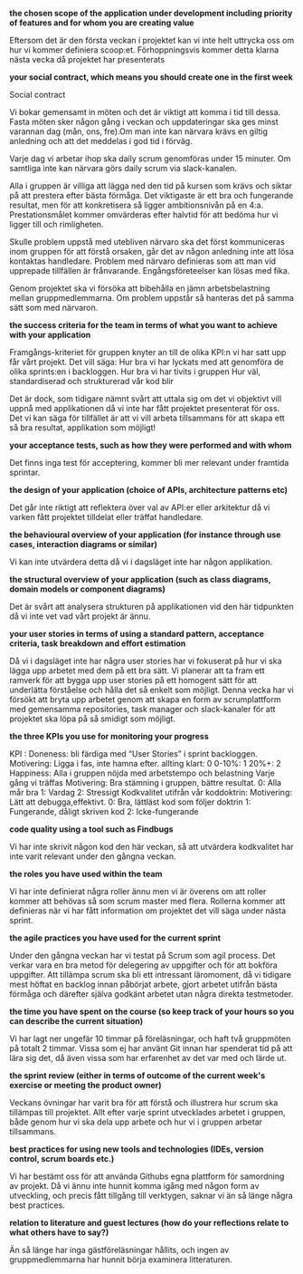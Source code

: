 **the chosen scope of the application under development including priority of features and for whom you are creating value**

Eftersom det är den första veckan i projektet kan vi inte helt uttrycka oss om hur vi kommer definiera scoop\:et. Förhoppningsvis kommer detta klarna nästa vecka då projektet har presenterats 


**your social contract, which means you should create one in the first week**

Social contract

Vi bokar gemensamt in möten och det är viktigt att komma i tid till dessa. Fasta möten sker någon gång i veckan och uppdateringar ska ges minst varannan dag (mån, ons, fre).Om man inte kan närvara krävs en giltig anledning och att det meddelas i god tid i förväg. 

Varje dag vi arbetar ihop ska daily scrum genomföras under 15 minuter. Om samtliga inte kan närvara görs daily scrum via slack-kanalen. 

Alla i gruppen är villiga att lägga ned den tid på kursen som krävs och siktar på att prestera efter bästa förmåga. Det viktigaste är ett bra och fungerande resultat, men för att konkretisera så ligger ambitionsnivån på en 4:a. Prestationsmålet kommer omvärderas efter halvtid för att bedöma hur vi ligger till och rimligheten. 

Skulle problem uppstå med utebliven närvaro ska det först kommuniceras inom gruppen för att förstå orsaken, går det av någon anledning inte att lösa kontaktas handledare. Problem med närvaro definieras som att man vid upprepade tillfällen är frånvarande. Engångsföreteelser kan lösas med fika. 

Genom projektet ska vi försöka att bibehålla en jämn arbetsbelastning mellan gruppmedlemmarna. Om problem uppstår så hanteras det på samma sätt som med närvaron. 


**the success criteria for the team in terms of what you want to achieve with your application**

Framgångs-kriteriet för gruppen knyter an till de olika  KPI:n vi har satt upp får vårt projekt. Det vill säga: 
Hur bra vi har lyckats med att genomföra de olika sprints:en i backloggen. 
Hur bra vi har tivits i gruppen
Hur väl, standardiserad och strukturerad vår kod blir

Det är dock, som tidigare nämnt svårt att uttala sig om det vi objektivt vill uppnå med applikationen då vi inte har fått projektet presenterat för oss. Det vi kan säga för tillfället är att vi vill arbeta tillsammans för att skapa ett så bra resultat, applikation som möjligt! 

**your acceptance tests, such as how they were performed and with whom**

Det finns inga test för acceptering, kommer bli mer relevant under framtida sprintar. 

**the design of your application (choice of APIs, architecture patterns etc)**

Det går inte riktigt att reflektera över val av API:er eller arkitektur då vi varken fått projektet tilldelat eller träffat handledare. 

**the behavioural overview of your application (for instance through use cases, interaction diagrams or similar)**

Vi kan inte utvärdera detta då vi i dagsläget inte har någon applikation.

**the structural overview of your application (such as class diagrams, domain models or component diagrams)**

Det är svårt att analysera strukturen på applikationen vid den här tidpunkten då vi inte vet vad vårt projekt är ännu.

**your user stories in terms of using a standard pattern, acceptance criteria, task breakdown and effort estimation**

Då vi i dagsläget inte har några user stories har vi fokuserat på hur vi ska lägga upp arbetet med dem på ett bra sätt. Vi planerar att ta fram ett ramverk för att bygga upp user stories på ett homogent sätt för att underlätta förståelse och hålla det så enkelt som möjligt. Denna vecka har vi försökt att bryta upp arbetet genom att skapa en form av scrumplattform med gemensamma repositories, task manager och slack-kanaler för att projektet ska löpa på så smidigt som möjligt. 

**the three KPIs you use for monitoring your progress**

KPI :
    Doneness: bli färdiga med “User Stories” i  sprint backloggen.
        Motivering: Ligga i fas, inte hamna efter. 
        allting klart: 0
        0-10%: 1
        20%+: 2
    Happiness: Alla i gruppen nöjda med arbetstempo och belastning
    Varje gång vi träffas
    Motivering: Bra stämning i gruppen, bättre resultat. 
         0: Alla mår bra
         1: Vardag
         2: Stressigt
    Kodkvalitet utifrån vår koddoktrin:
    Motivering: Lätt att debugga,effektivt. 
         0: Bra, lättläst kod som följer doktrin
         1: Fungerande, dåligt skriven kod
         2: Icke-fungerande 



**code quality using a tool such as Findbugs**

Vi har inte skrivit någon kod den här veckan, så att utvärdera kodkvalitet har inte varit relevant under den gångna veckan.

**the roles you have used within the team**

Vi har inte definierat några roller ännu men vi är överens om att roller kommer att behövas så som scrum master med flera. Rollerna kommer att definieras när vi har fått information om projektet det vill säga under nästa sprint.

**the agile practices you have used for the current sprint**

Under den gångna veckan har vi testat på Scrum som agil process. Det verkar vara en bra metod för delegering av uppgifter och för att bokföra uppgifter. Att tillämpa scrum ska bli ett intressant läromoment, då vi tidigare mest höftat en backlog innan påbörjat arbete, gjort arbetet utifrån bästa förmåga och därefter själva godkänt arbetet utan några direkta testmetoder.

**the time you have spent on the course (so keep track of your hours so you can describe the current situation)**

Vi har lagt ner ungefär 10 timmar på föreläsningar, och haft två gruppmöten på totalt 2 timmar. Vissa som ej har använt Git innan har spenderat tid på att lära sig det, då även vissa som har erfarenhet av det var med och lärde ut.

**the sprint review (either in terms of outcome of the current week's exercise or meeting the product owner)**

Veckans övningar har varit bra för att förstå och illustrera hur scrum ska tillämpas till projektet. Allt efter varje sprint utvecklades arbetet i gruppen, både genom hur vi ska dela upp arbete och hur vi i gruppen arbetar tillsammans.

**best practices for using new tools and technologies (IDEs, version control, scrum boards etc.)**

Vi har bestämt oss för att använda Githubs egna plattform för samordning av projekt. Då vi ännu inte hunnit komma igång med någon form av utveckling, och precis fått tillgång till verktygen, saknar vi än så länge några best practices.

**relation to literature and guest lectures (how do your reflections relate to what others have to say?)**

Än så länge har inga gästföreläsningar hållits, och ingen av gruppmedlemmarna har hunnit börja examinera litteraturen.

